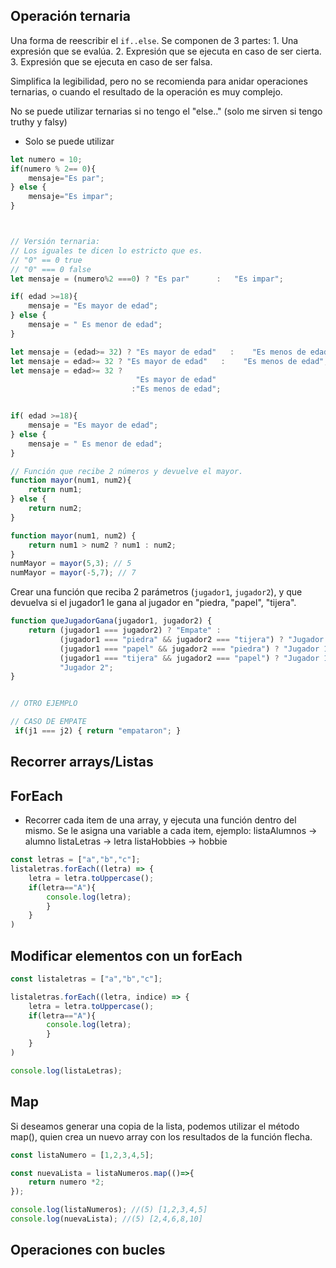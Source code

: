 ## Operación ternaria

Una forma de reescribir el `if..else`. 
Se componen de 3 partes: 1. Una expresión que se evalúa.
                         2. Expresión que se ejecuta en caso de ser cierta.
                         3. Expresión que se ejecuta en caso de ser falsa.

Simplifica la legibilidad, pero no se recomienda para anidar operaciones ternarias, o cuando el resultado de la operación es muy complejo.

No se puede utilizar ternarias si no tengo el "else.." (solo me sirven si tengo truthy y falsy)
- Solo se puede utilizar 

```js
let numero = 10;
if(numero % 2== 0){
    mensaje="Es par";
} else {
    mensaje="Es impar";
}



// Versión ternaria:
// Los iguales te dicen lo estricto que es.
// "0" == 0 true
// "0" === 0 false
let mensaje = (numero%2 ===0) ? "Es par"      :   "Es impar";

if( edad >=18){
    mensaje = "Es mayor de edad";
} else {
    mensaje = " Es menor de edad";
}

let mensaje = (edad>= 32) ? "Es mayor de edad"   :    "Es menos de edad";
let mensaje = edad>= 32 ? "Es mayor de edad"   :    "Es menos de edad";
let mensaje = edad>= 32 ? 
                            "Es mayor de edad"   
                           :"Es menos de edad";


```


```js

if( edad >=18){
    mensaje = "Es mayor de edad";
} else {
    mensaje = " Es menor de edad";
}


```
```js
// Función que recibe 2 números y devuelve el mayor.
function mayor(num1, num2){
    return num1;
} else {
    return num2;
}

function mayor(num1, num2) {
    return num1 > num2 ? num1 : num2;
}
numMayor = mayor(5,3); // 5
numMayor = mayor(-5,7); // 7
```

Crear una función que reciba 2 parámetros (``jugador1``, ``jugador2``), y que devuelva si el jugador1 le gana al jugador en "piedra, "papel", "tijera".

```js
function queJugadorGana(jugador1, jugador2) {
    return (jugador1 === jugador2) ? "Empate" :
           (jugador1 === "piedra" && jugador2 === "tijera") ? "Jugador 1" :
           (jugador1 === "papel" && jugador2 === "piedra") ? "Jugador 1" :
           (jugador1 === "tijera" && jugador2 === "papel") ? "Jugador 1" :
           "Jugador 2";
}


// OTRO EJEMPLO

// CASO DE EMPATE 
 if(j1 === j2) { return "empataron"; }
```

## Recorrer arrays/Listas

## ForEach
- Recorrer cada item de una array, y ejecuta una función dentro del mismo.
Se le asigna una variable a cada item, ejemplo:
 listaAlumnos -> alumno
 listaLetras -> letra
 listaHobbies -> hobbie

```js
const letras = ["a","b","c"];
listaletras.forEach((letra) => {
    letra = letra.toUppercase();
    if(letra=="A"){
        console.log(letra);
        }
    }
)

```


## Modificar elementos con un forEach
```js
const listaletras = ["a","b","c"];

listaletras.forEach((letra, indice) => {
    letra = letra.toUppercase();
    if(letra=="A"){
        console.log(letra);
        }
    }
)

console.log(listaLetras);
```

## Map

Si deseamos generar una copia de la lista, podemos utilizar el método map(), quien crea un nuevo array con los resultados de la función flecha.

```js
const listaNumero = [1,2,3,4,5];

const nuevaLista = listaNumeros.map(()=>{
    return numero *2;
});

console.log(listaNumeros); //(5) [1,2,3,4,5]
console.log(nuevaLista); //(5) [2,4,6,8,10]
```

## Operaciones con bucles
